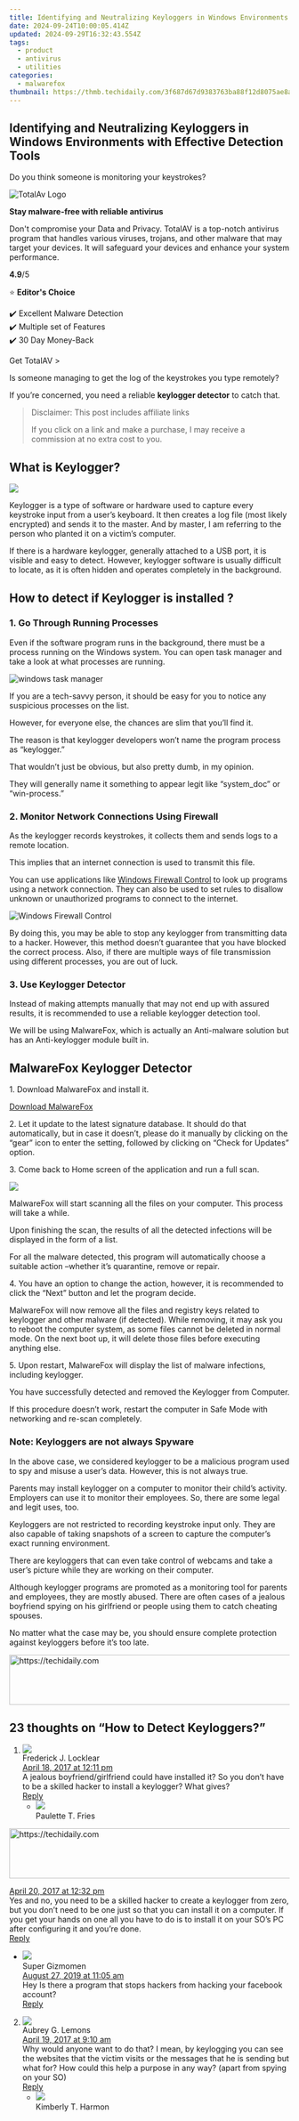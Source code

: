 ```yaml
---
title: Identifying and Neutralizing Keyloggers in Windows Environments with Effective Detection Tools
date: 2024-09-24T10:00:05.414Z
updated: 2024-09-29T16:32:43.554Z
tags:
  - product
  - antivirus
  - utilities
categories:
  - malwarefox
thumbnail: https://thmb.techidaily.com/3f687d67d9383763ba88f12d8075ae8aa6427188f43a6303126317717e7f8427.jpg
---
```


## Identifying and Neutralizing Keyloggers in Windows Environments with Effective Detection Tools

Do you think someone is monitoring your keystrokes?

![TotalAv Logo](https://www.malwarefox.com/wp-content/uploads/2024/02/totalav-svg.webp "totalav-svg")

**Stay malware-free with reliable antivirus**

Don't compromise your Data and Privacy. TotalAV is a top-notch antivirus program that handles various viruses, trojans, and other malware that may target your devices. It will safeguard your devices and enhance your system performance.

**4.9**/5

⭐ **Editor's Choice**

✔️ Excellent Malware Detection  
✔️ Multiple set of Features  
✔️ 30 Day Money-Back

[](https://tools.techidaily.com/malwarefox/products/) Get TotalAV > 

Is someone managing to get the log of the keystrokes you type remotely?

If you’re concerned, you need a reliable **keylogger detector** to catch that.

>  Disclaimer: This post includes affiliate links
>
>  If you click on a link and make a purchase, I may receive a commission at no extra cost to you.
>

## What is Keylogger?

![](https://malwarefox.com/wp-content/uploads/2017/03/keystroke-log.png)

Keylogger is a type of software or hardware used to capture every keystroke input from a user’s keyboard. It then creates a log file (most likely encrypted) and sends it to the master. And by master, I am referring to the person who planted it on a victim’s computer.

If there is a hardware keylogger, generally attached to a USB port, it is visible and easy to detect. However, keylogger software is usually difficult to locate, as it is often hidden and operates completely in the background.​

## How to detect if Keylogger is installed ?

### 1\. Go Through Running Processes

Even if the software program runs in the background, there must be a process running on the Windows system. You can open task manager and take a look at what processes are running.

![windows task manager](https://malwarefox.com/wp-content/uploads/2017/03/windows-task-manager.png)

If you are a tech-savvy person, it should be easy for you to notice any suspicious processes on the list.

However, for everyone else, the chances are slim that you’ll find it.

The reason is that keylogger developers won’t name the program process as “keylogger.”

That wouldn’t just be obvious, but also pretty dumb, in my opinion.

They will generally name it something to appear legit like “system\_doc” or “win-process.”

### 2\. Monitor Network Connections Using Firewall

As the keylogger records keystrokes, it collects them and sends logs to a remote location.

This implies that an internet connection is used to transmit this file.

You can use applications like [Windows Firewall Control](https://www.binisoft.org/wfc.php) to look up programs using a network connection. They can also be used to set rules to disallow unknown or unauthorized programs to connect to the internet.

![Windows Firewall Control](https://malwarefox.com/wp-content/uploads/2017/03/Windows-Firewall-Control.png)

By doing this, you may be able to stop any keylogger from transmitting data to a hacker. However, this method doesn’t guarantee that you have blocked the correct process. Also, if there are multiple ways of file transmission using different processes, you are out of luck.

### 3\. Use Keylogger Detector

Instead of making attempts manually that may not end up with assured results, it is recommended to use a reliable keylogger detection tool.

We will be using MalwareFox, which is actually an Anti-malware solution but has an Anti-keylogger module built in.

## MalwareFox Keylogger Detector

1\. Download MalwareFox and install it.

[Download MalwareFox](https://tools.techidaily.com/malwarefox/products/)

2\. Let it update to the latest signature database. It should do that automatically, but in case it doesn’t, please do it manually by clicking on the “gear” icon to enter the setting, followed by clicking on “Check for Updates” option.

3\. Come back to Home screen of the application and run a full scan.

![](https://malwarefox.com/wp-content/uploads/2017/03/MalwareFox-Main-Screenshot.png)

MalwareFox will start scanning all the files on your computer. This process will take a while.

Upon finishing the scan, the results of all the detected infections will be displayed in the form of a list.

For all the malware detected, this program will automatically choose a suitable action –whether it’s quarantine, remove or repair.

4\. You have an option to change the action, however, it is recommended to click the “Next” button and let the program decide.

MalwareFox will now remove all the files and registry keys related to keylogger and other malware (if detected). While removing, it may ask you to reboot the computer system, as some files cannot be deleted in normal mode. On the next boot up, it will delete those files before executing anything else.

5\. Upon restart, MalwareFox will display the list of malware infections, including keylogger.

You have successfully detected and removed the Keylogger from Computer.

If this procedure doesn’t work, restart the computer in Safe Mode with networking and re-scan completely.

### Note: Keyloggers are not always Spyware

In the above case, we considered keylogger to be a malicious program used to spy and misuse a user’s data. However, this is not always true.

Parents may install keylogger on a computer to monitor their child’s activity. Employers can use it to monitor their employees. So, there are some legal and legit uses, too.

Keyloggers are not restricted to recording keystroke input only. They are also capable of taking snapshots of a screen to capture the computer’s exact running environment.

There are keyloggers that can even take control of webcams and take a user’s picture while they are working on their computer.

Although keylogger programs are promoted as a monitoring tool for parents and employees, they are mostly abused. There are often cases of a jealous boyfriend spying on his girlfriend or people using them to catch cheating spouses.

No matter what the case may be, you should ensure complete protection against keyloggers before it’s too late.

<!-- affiliate ads begin -->
<a href="https://appsumo.8odi.net/c/5597632/2137412/7443" target="_top" id="2137412">
  <img src="//a.impactradius-go.com/display-ad/7443-2137412" border="0" alt="https://techidaily.com" width="728" height="90"/>
</a>
<img height="0" width="0" src="https://appsumo.8odi.net/i/5597632/2137412/7443" style="position:absolute;visibility:hidden;" border="0" />
<!-- affiliate ads end -->

## 23 thoughts on “How to Detect Keyloggers?”

1. ![](https://secure.gravatar.com/avatar/9f84f98381abc2ee7b00a4b8756736ba?s=50&d=mm&r=g)  
Frederick J. Locklear  
[April 18, 2017 at 12:11 pm](https://tools.techidaily.com/malwarefox/products/)  
A jealous boyfriend/girlfriend could have installed it? So you don’t have to be a skilled hacker to install a keylogger? What gives?  
[Reply](https://tools.techidaily.com/malwarefox/products/)  
   * ![](https://secure.gravatar.com/avatar/bc3318c4f5ab94f826aa429730d80b92?s=50&d=mm&r=g)  
   Paulette T. Fries  

<!-- affiliate ads begin -->
<a href="https://ephamedtechinc.pxf.io/c/5597632/2136625/26400" target="_top" id="2136625">
  <img src="//a.impactradius-go.com/display-ad/26400-2136625" border="0" alt="https://techidaily.com" width="728" height="90"/>
</a>
<img height="0" width="0" src="https://ephamedtechinc.pxf.io/i/5597632/2136625/26400" style="position:absolute;visibility:hidden;" border="0" />
<!-- affiliate ads end -->

   [April 20, 2017 at 12:32 pm](https://tools.techidaily.com/malwarefox/products/)  
   Yes and no, you need to be a skilled hacker to create a keylogger from zero, but you don’t need to be one just so that you can install it on a computer. If you get your hands on one all you have to do is to install it on your SO’s PC after configuring it and you’re done.  
   [Reply](https://tools.techidaily.com/malwarefox/products/)  
   * ![](https://secure.gravatar.com/avatar/d7e2acee2b280be6a1979ae6cc02cf0c?s=50&d=mm&r=g)  
   Super Gizmomen  
   [August 27, 2019 at 11:05 am](https://tools.techidaily.com/malwarefox/products/)  
   Hey Is there a program that stops hackers from hacking your facebook account?  
   [Reply](https://tools.techidaily.com/malwarefox/products/)
2. ![](https://secure.gravatar.com/avatar/4c3cf0260c5ba301028cb9e31daa7f8d?s=50&d=mm&r=g)  
Aubrey G. Lemons  
[April 19, 2017 at 9:10 am](https://tools.techidaily.com/malwarefox/products/)  
Why would anyone want to do that? I mean, by keylogging you can see the websites that the victim visits or the messages that he is sending but what for? How could this help a purpose in any way? (apart from spying on your SO)  
[Reply](https://tools.techidaily.com/malwarefox/products/)  
   * ![](https://secure.gravatar.com/avatar/49870c927092098971394a2f8b829783?s=50&d=mm&r=g)  
   Kimberly T. Harmon  

<!-- affiliate ads begin -->
<span id="701707">
					<video width="1536" height="864" style="cursor:pointer"
           poster="//a.impactradius-go.com/display-clicktoplayimage/701707.png"
           onclick="if(!this.playClicked){this.play();this.setAttribute('controls',true);this.playClicked=true;}">
	   <source src="//a.impactradius-go.com/display-ad/7443-701707">
	   <img src="//a.impactradius-go.com/display-clicktoplayimage/701707.png" style="border: none; height: 100%; width: 100%; object-fit: contain">
	</video>
	<div style="width:960px;text-align:center"><a href="javascript:window.open(decodeURIComponent('https%3A%2F%2Fappsumo.8odi.net%2Fc%2F5597632%2F701707%2F7443'), '_blank');void(0);">Click here</a></div>
</span>
<img height="0" width="0" src="https://imp.pxf.io/i/5597632/701707/7443" style="position:absolute;visibility:hidden;" border="0" />
<!-- affiliate ads end -->

   [April 21, 2017 at 2:23 pm](https://tools.techidaily.com/malwarefox/products/)  
   Because they can earn money. If you’re using an e-banking service and you have an email/password to login, then the keylogger would show them to the hacker and he would be able to login to your account and send the money to his account. Of course, he would take the appropriate precautions to avoid getting caught, I never saw anyone doing something like that without taking security measures.  
   [Reply](https://tools.techidaily.com/malwarefox/products/)  
         * ![](https://secure.gravatar.com/avatar/045f16d83d2323e62cde93d65c64c16d?s=50&d=mm&r=g)  
         William J. Brown  

<!-- affiliate ads begin -->
<a href="https://appsumo.8odi.net/c/5597632/2129738/7443" target="_top" id="2129738">
  <img src="//a.impactradius-go.com/display-ad/7443-2129738" border="0" alt="https://techidaily.com" width="728" height="90"/>
</a>
<img height="0" width="0" src="https://appsumo.8odi.net/i/5597632/2129738/7443" style="position:absolute;visibility:hidden;" border="0" />
<!-- affiliate ads end -->

         [April 24, 2017 at 6:12 pm](https://tools.techidaily.com/malwarefox/products/)  
         Makes sense.  
         [Reply](https://tools.techidaily.com/malwarefox/products/)  
   * ![](https://secure.gravatar.com/avatar/9e20e8a501b9962a0ce63f0fe5557103?s=50&d=mm&r=g)  
   Catherine V. Williams  

<!-- affiliate ads begin -->
<a href="https://wigfever.sjv.io/c/5597632/2005183/22899" target="_top" id="2005183">
  <img src="//a.impactradius-go.com/display-ad/22899-2005183" border="0" alt="https://techidaily.com" width="300" height="90"/>
</a>
<img height="0" width="0" src="https://wigfever.sjv.io/i/5597632/2005183/22899" style="position:absolute;visibility:hidden;" border="0" />
<!-- affiliate ads end -->

   [May 1, 2017 at 10:17 am](https://tools.techidaily.com/malwarefox/products/)  
   It’s actually an easy way to earn money you know? All you have to do is to track the username/password of a bank account and that’s it, free money. Getting away with it is hard of course but I’m just saying.  
   [Reply](https://tools.techidaily.com/malwarefox/products/)  
   * ![](https://secure.gravatar.com/avatar/b62bffbfc004fd8e5f14a48f45d85aac?s=50&d=mm&r=g)  
   john  
   [October 1, 2019 at 8:44 pm](https://tools.techidaily.com/malwarefox/products/)  
   People do this to blackmail the people they are electronically spying on…  
   [Reply](https://tools.techidaily.com/malwarefox/products/)  
   * ![](https://secure.gravatar.com/avatar/ec751425af69d471e0f1ccc13088be32?s=50&d=mm&r=g)  
   Trevor de Beer  
   [March 31, 2021 at 1:39 pm](https://tools.techidaily.com/malwarefox/products/)  
   WRT Facebook the main aim would be to track your movements – e.g. if you use FB to plan a holiday, the person controlling the keylogger knows when you are out of town – great time to break into your residence and clean you out.  
   [Reply](https://tools.techidaily.com/malwarefox/products/)  
   * ![](https://secure.gravatar.com/avatar/45e859d6b960f47cea4fbea944000e97?s=50&d=mm&r=g)  
   Michael Wells  
   [October 1, 2021 at 8:22 am](https://tools.techidaily.com/malwarefox/products/)  
   Because you can steal passwords. It logs key presses and mouse clicks, so it would log you signing in to Gmail, for example, and copy your password. Same with banking info, ANYTHING that you type or click on.  
   [Reply](https://tools.techidaily.com/malwarefox/products/)
3. ![](https://secure.gravatar.com/avatar/58945a8d747c25b2e4abf5ca612a4034?s=50&d=mm&r=g)  
Sharon B. Wilson  
[April 26, 2017 at 2:20 pm](https://tools.techidaily.com/malwarefox/products/)  
Has anyone noticed that when an article about privacy is published the 99% of the those who leave a comment are women?  
[Reply](https://tools.techidaily.com/malwarefox/products/)  
   * ![](https://secure.gravatar.com/avatar/53fdfdca4b214364761c001c64d10b40?s=50&d=mm&r=g)  
   Leann J. Higgins  
   [April 28, 2017 at 3:51 pm](https://tools.techidaily.com/malwarefox/products/)  
   It’s only natural, unlike men we got things that we like to keep to ourselves. “Giggles”  
   [Reply](https://tools.techidaily.com/malwarefox/products/)  
         * ![](https://secure.gravatar.com/avatar/c785d09df2afc05b6be749018f3a81f9?s=50&d=mm&r=g)  
         Joe J. Wade  
         [May 4, 2017 at 7:08 am](https://tools.techidaily.com/malwarefox/products/)  
         Both man and woman like to have some privacy, and most certainly no one wants a Keylogger in his PC.  
         [Reply](https://tools.techidaily.com/malwarefox/products/)
4. ![](https://secure.gravatar.com/avatar/6b43a500b71e54148bc2e021bb4d94a6?s=50&d=mm&r=g)  
Karen  
[April 27, 2017 at 1:12 pm](https://tools.techidaily.com/malwarefox/products/)  
Nice and informative article, thanks.  
[Reply](https://tools.techidaily.com/malwarefox/products/)
5. ![](https://secure.gravatar.com/avatar/1da8f365cf5c83818f79b729a9dacf78?s=50&d=mm&r=g)  
Marie M. Reck  

<!-- affiliate ads begin -->
<a href="https://aligracehair.sjv.io/c/5597632/2135408/19272" target="_top" id="2135408">
  <img src="//a.impactradius-go.com/display-ad/19272-2135408" border="0" alt="https://techidaily.com" width="120" height="90"/>
</a>
<img height="0" width="0" src="https://aligracehair.sjv.io/i/5597632/2135408/19272" style="position:absolute;visibility:hidden;" border="0" />
<!-- affiliate ads end -->

[May 2, 2017 at 1:34 pm](https://tools.techidaily.com/malwarefox/products/)  
This is creepy in so many ways.  
[Reply](https://tools.techidaily.com/malwarefox/products/)
6. ![](https://secure.gravatar.com/avatar/b83a54597306fd6190ca9f3b25b93aa6?s=50&d=mm&r=g)  
Ken  

<!-- affiliate ads begin -->
<span id="1983553">
					<video width="576" height="240" style="cursor:pointer"
           poster="//a.impactradius-go.com/display-clicktoplayimage/1983553.png"
           onclick="if(!this.playClicked){this.play();this.setAttribute('controls',true);this.playClicked=true;}">
	   <source src="//a.impactradius-go.com/display-ad/22993-1983553">
	   <img src="//a.impactradius-go.com/display-clicktoplayimage/1983553.png" style="border: none; height: 100%; width: 100%; object-fit: contain">
	</video>
	<div style="width:360px;text-align:center"><a href="javascript:window.open(decodeURIComponent('https%3A%2F%2Fhomestyler.sjv.io%2Fc%2F5597632%2F1983553%2F22993'), '_blank');void(0);">Click here</a></div>
</span>
<img height="0" width="0" src="https://imp.pxf.io/i/5597632/1983553/22993" style="position:absolute;visibility:hidden;" border="0" />
<!-- affiliate ads end -->

[February 28, 2019 at 5:19 am](https://tools.techidaily.com/malwarefox/products/)  
I just had this experience by a fb friend/ somebody from Australia sending me a flash drive with music on it that resulted in my credit card being hit for $1200 worth of computer equipment being purchased and shipped to Australia.  
[Reply](https://tools.techidaily.com/malwarefox/products/)
7. ![](https://secure.gravatar.com/avatar/67bf96a0d09bb131f4780ab786b6f485?s=50&d=mm&r=g)  
KDU  
[January 24, 2020 at 8:12 am](https://tools.techidaily.com/malwarefox/products/)  
Real help is needed for women in abusive situations. I wish there was a hacker club across the world sort of like Anonymous, to protect women from narcissistic husbands, boyfriends, stalkers. Yes, men deal with crazy women too. It is not easy, actually nearly impossible to escape the insanity. They always know your next step, control the money, and your movements. Keylogging and cameras in your house are not against the law! The world is becoming increasingly dangerous. The WWW has provided a way to hold a person hostage in their house and no one ever knows. I wish you computer geniuses would do local computer checks if nothing else for the halo effect for those who could use your expertise.  
[Reply](https://tools.techidaily.com/malwarefox/products/)  
   * ![](https://secure.gravatar.com/avatar/5bffd29b3f59ccb59cae7211a56deca0?s=50&d=mm&r=g)  
   Jdeming  
   [February 20, 2020 at 7:02 pm](https://tools.techidaily.com/malwarefox/products/)  
   Not necessarily true I would think most “people” that would use something like this I don’t want to say against; but to validate the truthfullyness (George W. Word combinationising here) their partner to know that there not dealing with an abusive or narissistic individual. And, in way shape or form are they attempting to control anything let alone your “next step, control the money, and your movements. ” Trust me as a man that’s the sole income provider for a family of 5 , I don’t have a lot of time laying around and if your not comfortable with the income providers control of the money then I suggest you go and get a job and if you have and something like that is going on then that’s your own mistake not the opposing genders. But, back to the topic our society is almost setup in a way that produces and incourages narissistic, sociopath type ideals and there’s more now than ever dare I say to an extent we all are narissistical wired; but when you provide everything for someone and they repay that with resentment, disrespect and harsh critism and out if the blue stop having sex at 33 because theyre not interested in it anymore (bullshit, then why would they be fapping all day got the tape recording to prove it maybe alittle more) then they there goes the emotional intimacy too, oh what let’s throw in some silent treatment and a non existent busy schedule. And, you keep asking what’s wrong what’s going on and all you get for an answer is oh nothing’s wrong why and you go thru the list I just gave(the short one) and your gaslighted as a crazy person and made to feel like someone just pulled a slight if hand on a street shell game on you because you’ve walked away feeling somehow like it was unreasonable to want to discuss why your needs are the only ones going unmet within the group. And, yeah to get answers you’ll go to any lengths so you know you have been used this whole time and if so at least you the information to make a decision how you want the rest of your life to go and not only but maybe something to help with getting some custody of the children you both raised but someone would rather use as leverage or income guarantee.  
   [Reply](https://tools.techidaily.com/malwarefox/products/)  
         * ![](https://secure.gravatar.com/avatar/f17f438dc842dff3a750600e6c8ea146?s=50&d=mm&r=g)  
         Alex Flemmings  

<!-- affiliate ads begin -->
<span id="1495277">
					<video width="1536" height="864" style="cursor:pointer"
           poster="//a.impactradius-go.com/display-clicktoplayimage/1495277.png"
           onclick="if(!this.playClicked){this.play();this.setAttribute('controls',true);this.playClicked=true;}">
	   <source src="//a.impactradius-go.com/display-ad/17189-1495277">
	   <img src="//a.impactradius-go.com/display-clicktoplayimage/1495277.png" style="border: none; height: 100%; width: 100%; object-fit: contain">
	</video>
	<div style="width:960px;text-align:center"><a href="javascript:window.open(decodeURIComponent('https%3A%2F%2Ffunwhole.sjv.io%2Fc%2F5597632%2F1495277%2F17189'), '_blank');void(0);">Click here</a></div>
</span>
<img height="0" width="0" src="https://imp.pxf.io/i/5597632/1495277/17189" style="position:absolute;visibility:hidden;" border="0" />
<!-- affiliate ads end -->

         [October 18, 2021 at 4:42 am](https://tools.techidaily.com/malwarefox/products/)  
         You’re overthinking it. Trust your gut about the situation and realize that all these things listed in the past can’t be changed now. Only the future can be changed. Focus on a future that you feel would be right for the situation and start moving towards it. If you try to fix all the little mistakes in the past, it’s going to be a waste of time. If the relationship can’t continue existing without being toxic, it’s time to move on.  
         Obviously, I have no way of knowing all about the specifics of your situation, so take my words with a grain of salt. But the point of this life is happiness. Focus on a future that can create that in yourself so that you can extend your happiness to the other people in life who also can be sources of happiness for you as well. If you give time to people who only give back unhappiness, it will come to consume you into darkness.  
         [Reply](https://tools.techidaily.com/malwarefox/products/)  
         * ![](https://secure.gravatar.com/avatar/4d8b0371e0810e71834c25c2defdae4f?s=50&d=mm&r=g)  
         Recovering Woman of Abuse  
         [December 14, 2021 at 4:37 pm](https://tools.techidaily.com/malwarefox/products/)  
         WTHeckers? This is not a Rant and Rave site. 😶🙄😳  
         But, for a millisecond I thought I was reading someones Blog about??? Their personal demands not being met by a SO. Comments made unjustifiably towards a woman who is or was in an abusive relationship. 😣😡😠  
         What gives you the audacity and self serving 🤳🤳🤳right to go on like this? What a complete and utter jerk! 🤪  
         Now that you’ve vented… please go and Donate to your nearest Battered Womens/Mens Shelter and then… Download Malwarefox Free and scan your phone, computer and any other devices in your home for any hidden crap that might be spying on YOU! Sorry KDU you had to receive that kind of reply to your comment.  
         You stated that you do not have a lot of time laying around but obviously you have found a spare bit of time to post a comment that is NOT about malware 🤔🤔🤔 But tried to bring your personal baggage to the wrong forum. Good luck to you Jdeming.  
         [Reply](https://tools.techidaily.com/malwarefox/products/)  
         * ![](https://secure.gravatar.com/avatar/a0e1b79b52adbdb51760f103b5243231?s=50&d=mm&r=g)  
         Jdemins is a NARC  
         [January 26, 2022 at 3:40 am](https://tools.techidaily.com/malwarefox/products/)  
         Ladies and gents, this Jdeming guy here is a perfect example of an abusive malignant NARCISSIST. He believes the fact he supposedly “takes care” of his mate means he has the right to spy on her. Just like a typical narc. They think they own their SO, and have a right to overstep their boundaries and personal right to privacy. It is a HUMAN RIGHT to have privacy. It is NEVER someone’s right to take away someone else’s privacy. I don’t care what you think they are doing behind your back! You DO NOT have a right to spy on them and violate their human right to privacy. I agree with the OP that there needs to be something done to help women because more and more of us are becoming victims to the same kind of POS as this Jdeming malignant narcissist. I am currently dealing with the same scenario, and have a stalker who won’t leave me alone or take no for an answer. I told him to leave me alone multiple times, and instead of leaving me alone, I got cyberstalked for over 6 months, with this creep intercepting private calls, emails, texts, photos, videos, etc, and had to upend my entire life and move and spend a bunch of money just to try to escape his spying, and it is STILL ongoing almost 2 months later trying to get my life back to normal. This is complete BULLSHIT, and women should have way more options to deal with creeps like this. I am having a very hard time, and if I get any justice it will be a miracle from GOD because these cyber crimes are very hard to catch someone in, and then when they are caught, the laws are not there to prosecute them the way they should be. WOMEN: let’s raise awareness about this and try to find a way to come together. Yes, I know men are victims of this too, but they are nowhere near as vulnerable as women in general.  
         [Reply](https://tools.techidaily.com/malwarefox/products/)  
   * ![](https://secure.gravatar.com/avatar/61f94ab202c8af747b40f218e7564108?s=50&d=mm&r=g)  
   Asi anna  
   [February 18, 2021 at 11:14 am](https://tools.techidaily.com/malwarefox/products/)  
   Real help is needed for women in abusive situations. I wish there was a hacker club across the world sort of like Anonymous, to protect women from narcissistic husbands, boyfriends, stalkers. Yes, men deal with crazy women too. It is not easy, actually nearly impossible to escape the insanity. They always know your next step, control the money, and your movements. Keylogging and cameras in your house are not against the law! The world is becoming increasingly dangerous. The WWW has provided a way to hold a person hostage in their house and no one ever knows. I wish you computer geniuses would do local computer checks if nothing else for the halo effect for those who could use your expertise.  
   [Reply](https://tools.techidaily.com/malwarefox/products/)
8. ![](https://secure.gravatar.com/avatar/97714a435eec618f00aedc1688bda957?s=50&d=mm&r=g)  
DKitty  
[February 18, 2020 at 9:23 am](https://tools.techidaily.com/malwarefox/products/)  
Hi, I have MalwareFox Antimalware on my Android phone and it runs a full scan daily.  
I saw your instructions on Keylogger Detector and have a question. If the scan automatically checks this then what is the Anti-Keylogger App and how do I find the license key?  
This is a great app and I appreciate the information provided as well.  
[Reply](https://tools.techidaily.com/malwarefox/products/)

### Leave a Comment [Cancel reply](https://tools.techidaily.com/malwarefox/products/)

Comment

Name Email 

Save my name, email, and website in this browser for the next time I comment.

Δ

<ins class="adsbygoogle"
     style="display:block"
     data-ad-format="autorelaxed"
     data-ad-client="ca-pub-7571918770474297"
     data-ad-slot="1223367746"></ins>

<ins class="adsbygoogle"
     style="display:block"
     data-ad-client="ca-pub-7571918770474297"
     data-ad-slot="8358498916"
     data-ad-format="auto"
     data-full-width-responsive="true"></ins>

<span class="atpl-alsoreadstyle">Also read:</span>
<div><ul>
<li><a href="https://youtube-zero.techidaily.com/024-approved-prime-voice-changers-essentials-for-video-makers/"><u>[New] 2024 Approved Prime Voice Changers Essentials for Video Makers</u></a></li>
<li><a href="https://screen-capture.techidaily.com/new-2024-approved-top-free-video-capture-apps-exploring-the-leaders/"><u>[New] 2024 Approved Top Free Video Capture Apps – Exploring the Leaders</u></a></li>
<li><a href="https://some-skills.techidaily.com/2024-approved-the-comprehensive-checklist-for-perfecting-your-reddit-posts/"><u>2024 Approved The Comprehensive Checklist for Perfecting Your Reddit Posts</u></a></li>
<li><a href="https://techno-recovery.techidaily.com/complete-guide-mastering-the-art-of-posting-full-size-images-on-instagram/"><u>Complete Guide: Mastering the Art of Posting Full-Size Images on Instagram</u></a></li>
<li><a href="https://fox-making.techidaily.com/download-your-favorite-spreadtub-clips-in-high-quality-mp4-format-using-the-ultimate-video-downloader/"><u>Download Your Favorite SPREADTUB Clips in High-Quality MP4 Format Using the Ultimate Video Downloader!</u></a></li>
<li><a href="https://activate-lock.techidaily.com/easy-fixes-how-to-recover-forgotten-icloud-password-on-your-apple-iphone-14-pro-by-drfone-ios/"><u>Easy Fixes How To Recover Forgotten iCloud Password On your Apple iPhone 14 Pro</u></a></li>
<li><a href="https://fox-making.techidaily.com/easy-guide-to-downloading-and-converting-dj-tracks-from-beatport-as-mp3s-wav-files-or-flac-on-windowsmac-systems/"><u>Easy Guide to Downloading & Converting DJ Tracks From Beatport as MP3s, WAV Files or FLAC on Windows/Mac Systems</u></a></li>
<li><a href="https://fox-making.techidaily.com/find-the-ideal-replacement-for-mactubes-across-macos-and-windows-operating-systems-discover-what-allavsoft-offers/"><u>Find the Ideal Replacement for MacTubes Across macOS & Windows Operating Systems: Discover What AllavSoft Offers</u></a></li>
<li><a href="https://fox-making.techidaily.com/how-to-easily-download-4tube-media-as-mp4-avi-or-mov-files/"><u>How To Easily Download 4Tube Media as MP4, AVI or MOV Files</u></a></li>
<li><a href="https://fox-making.techidaily.com/how-to-save-your-favorite-shows-from-uktv-play-as-high-quality-mp4avi-files/"><u>How to Save Your Favorite Shows From UKTV Play as High-Quality MP4/AVI Files</u></a></li>
<li><a href="https://extra-information.techidaily.com/in-2024-crafting-your-virtual-alter-ego-in-a-metaverse-setting/"><u>In 2024, Crafting Your Virtual Alter Ego in a Metaverse Setting</u></a></li>
<li><a href="https://discover-extraordinary.techidaily.com/overcoming-unsupported-vob-file-error-in-handbrake-comprehensive-tutorial/"><u>Overcoming 'Unsupported VOB File' Error in HandBrake - Comprehensive Tutorial</u></a></li>
<li><a href="https://os-tips.techidaily.com/quick-fix-top-3-simple-methods-to-reboot-your-android-device-fast/"><u>Quick Fix: Top 3 Simple Methods to Reboot Your Android Device Fast</u></a></li>
<li><a href="https://fox-making.techidaily.com/reliable-f4v-downloader-with-mp4-conversion-feature-for-mac-and-windows/"><u>Reliable F4V Downloader with MP4 Conversion Feature for Mac and Windows</u></a></li>
<li><a href="https://fox-making.techidaily.com/save-brooks-trading-lessons-as-various-video-files-get-mp4-mov-avi-options-now/"><u>Save Brooks Trading Lessons as Various Video Files - Get MP4, MOV, AVI Options Now</u></a></li>
<li><a href="https://fox-making.techidaily.com/simple-guide-to-converting-and-downloading-your-desired-videos-from-fapdu-as-mp4-mov-or-avi-files/"><u>Simple Guide to Converting and Downloading Your Desired Videos From Fapdu as MP4, MOV or AVI Files</u></a></li>
<li><a href="https://fox-making.techidaily.com/stream-and-save-your-favorites-with-tvnz-downloader-easy-access-to-downloads-from-tvnz-on-demand/"><u>Stream and Save Your Favorites with TVNZ Downloader: Easy Access to Downloads From TVNZ On-Demand</u></a></li>
<li><a href="https://ios-location-track.techidaily.com/top-10-telegram-spy-tools-on-apple-iphone-7-plus-for-parents-drfone-by-drfone-virtual-ios/"><u>Top 10 Telegram Spy Tools On Apple iPhone 7 Plus for Parents | Dr.fone</u></a></li>
<li><a href="https://ai-driven-video-production.techidaily.com/updated-top-6-video-voiceover-tools-for-windows-free-to-try/"><u>Updated Top 6 Video Voiceover Tools for Windows Free to Try</u></a></li>
</ul></div>

